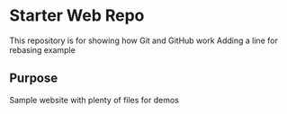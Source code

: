 # Starter Web Repo

This repository is for showing how Git and GitHub work
Adding a line for rebasing example 

## Purpose

Sample website with plenty of files for demos